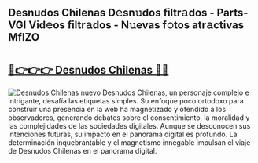 ## Desnudos Chilenas D𝚎sn𝚞dos filtr𝚊dos - Parts-VGI Vid𝚎os filtr𝚊dos - N𝚞evas f𝚘tos atr𝚊ctivas MfIZO

# <h2><a href="http://mb7asqy.tromn.icu/?c=Desnudos+Chilenas">🔗👉👉👉 Desnudos Chilenas 🔗🔗</a></h2>

[![Desnudos Chilenas nuevo](https://i.imgur.com/pEAQMta.gif)](http://mb7asqy.tromn.icu/?c=Desnudos+Chilenas)
Desnudos Chilenas, un personaje complejo e intrigante, desafía las etiquetas simples. Su enfoque poco ortodoxo para construir una presencia en la web ha magnetizado y ofendido a los observadores, generando debates sobre el consentimiento, la moralidad y las complejidades de las sociedades digitales. Aunque se desconocen sus intenciones futuras, su impacto en el panorama digital es profundo. La determinación inquebrantable y el magnetismo innegable impulsan el viaje de Desnudos Chilenas en el panorama digital.

